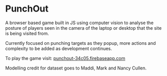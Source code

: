 # PunchOut

A browser based game built in JS using computer vision to analyse the posture of players seen in the camera of the laptop or desktop that the site is being visited from. 

Currently focused on punching targets as they popup, more actions and complexity to be added as development continues.

To play the game visit: [punchout-34c05.firebaseapp.com](https://punchout-34c05.firebaseapp.com/)

Modelling credit for dataset goes to Maddi, Mark and Nancy Cullen.
